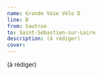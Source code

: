 ```yaml
---
name: Grande Voie Vélo D
line: D
from: Sautron
to: Saint-Sébastien-sur-Loire
description: (à rédiger)
cover:
---
```


(à rédiger)
